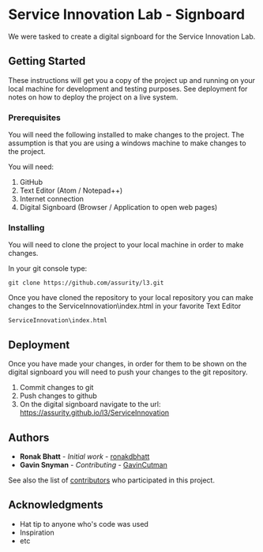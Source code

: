 # Service Innovation Lab - Signboard

We were tasked to create a digital signboard for the Service Innovation Lab.

## Getting Started

These instructions will get you a copy of the project up and running on your local machine for development and testing purposes. See deployment for notes on how to deploy the project on a live system.

### Prerequisites

You will need the following installed to make changes to the project. The assumption is that you are using a windows machine to make changes to the project.

You will need:

1. GitHub
2. Text Editor (Atom / Notepad++)
3. Internet connection
4. Digital Signboard (Browser / Application to open web pages)


### Installing

You will need to clone the project to your local machine in order to make changes.

In your git console type:
```
git clone https://github.com/assurity/l3.git
```

Once you have cloned the repository to your local repository you can make changes to the ServiceInnovation\index.html in your favorite Text Editor

```
ServiceInnovation\index.html
```

## Deployment

Once you have made your changes, in order for them to be shown on the digital signboard you will need to push your changes to the git repository.

1. Commit changes to git
2. Push changes to github
3. On the digital signboard navigate to the url: https://assurity.github.io/l3/ServiceInnovation

## Authors

* **Ronak Bhatt** - *Initial work* - [ronakdbhatt](https://github.com/ronakdbhatt)
* **Gavin Snyman** - *Contributing* - [GavinCutman](https://github.com/gavincutman)

See also the list of [contributors](https://github.com/assurity/l3/graphs/contributors) who participated in this project.

## Acknowledgments

* Hat tip to anyone who's code was used
* Inspiration
* etc
